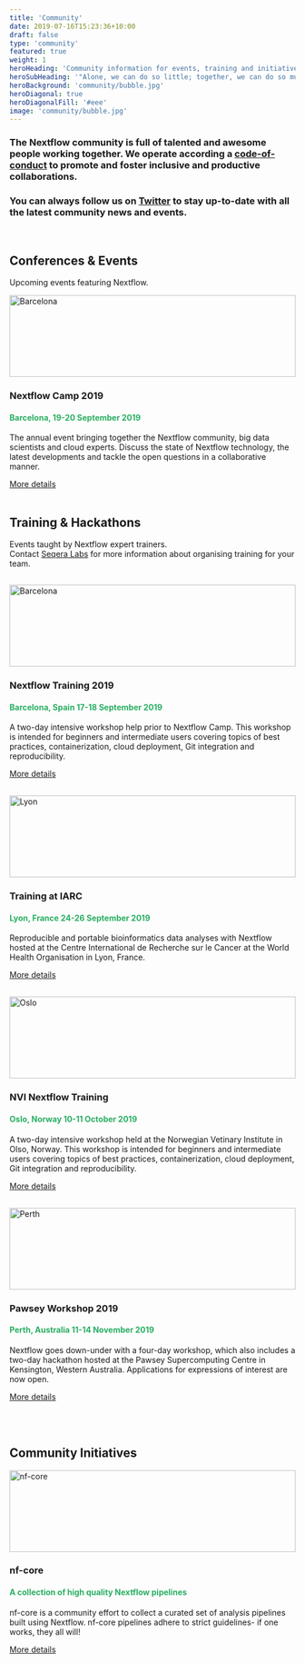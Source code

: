 ```yaml
---
title: 'Community'
date: 2019-07-16T15:23:36+10:00
draft: false
type: 'community'
featured: true
weight: 1
heroHeading: 'Community information for events, training and initiatives.'
heroSubHeading: '"Alone, we can do so little; together, we can do so much"'
heroBackground: 'community/bubble.jpg'
heroDiagonal: true
heroDiagonalFill: '#eee'
image: 'community/bubble.jpg'
---
```

### The Nextflow community is full of talented and awesome people working together. We operate according a [code-of-conduct](https://github.com/nextflow-io/nextflow/blob/master/CODE-OF-CONDUCT.md) to promote and foster inclusive and productive collaborations. 

### You can always follow us on [Twitter](https://twitter.com/nextflowio) to stay up-to-date with all the latest community news and events.

</br>

## Conferences & Events
Upcoming events featuring Nextflow.
<div class="container">
  <div class="row">
    <div class="col-12 col-sm-12 col-md-12 col-lg-8 my-0">
    <div class="card h-100">
      <img class="card-img-top" style="width: 100%; height: 15vw; object-fit: cover; margin: 0px" src="barcelona_1.jpg" alt="Barcelona">
      <div class="card-body">
        <h3 class="card-title">Nextflow Camp 2019</h3>
        <h4 class="card-title" style="color:#28AE61">Barcelona, 19-20 September 2019</h4>
        <p class="card-text">The annual event bringing together the Nextflow community, big data scientists and cloud experts. Discuss the state of Nextflow technology, the latest developments and tackle the open questions in a collaborative manner.</p>
        <a href="https://www.crg.eu/en/event/coursescrg-nextflow-2019" class="btn btn-primary">More details</a>
      </div>
    </div>
  </div>
  </div>
</div>
</br>

## Training & Hackathons
Events  taught by Nextflow expert trainers. </br> Contact [Seqera Labs](https://www.seqera.io/#section-training) for more information about organising training for your team.
<div class="container">
  <div class="row">
    <div class="col-12 col-lg-6" style="padding-top: 15px; padding-bottom: 15px;">
    <div class="card h-100">
      <img class="card-img-top" style="width: 100%; height: 15vw; object-fit: cover; margin: 0px" src="barcelona_1.jpg" alt="Barcelona">
      <div class="card-body">
        <h3 class="card-title">Nextflow Training 2019</h3>
        <h4 class="card-title" style="color:#28AE61">Barcelona, Spain 17-18 September 2019</h4>
        <p class="card-text">
        A two-day intensive workshop help prior to Nextflow Camp. This workshop is intended for beginners and intermediate users covering topics of best practices, containerization, cloud deployment, Git integration and reproducibility.</p>
        <a href="https://www.crg.eu/en/event/coursescrg-nextflow-2019" class="btn btn-primary">More details</a>
      </div>
    </div>
  </div>
    <div class="col-12 col-lg-6" style="padding-top: 15px; padding-bottom: 15px;">
    <div class="card h-100">
      <img class="card-img-top" style="width: 100%; height: 15vw; object-fit: cover; margin: 0px" src="lyon_1.jpg" alt="Lyon">
      <div class="card-body">
        <h3 class="card-title">Training at IARC</h3>
        <h4 class="card-title" style="color:#28AE61">Lyon, France 24-26 September 2019</h4>
        <p class="card-text"> Reproducible and portable bioinformatics data analyses with Nextflow hosted at the Centre International de Recherche sur le Cancer at the World Health Organisation in Lyon, France.</p>
        <a href="https://www.canceropole-clara.com/agenda/formation-nextflow-reproducible-and-portable-bioinformatics-data-analyses/" class="btn btn-primary">More details</a>
      </div>
    </div>
  </div>
    </div>
    <div class="row">
    <div class="col-12 col-lg-6" style="padding-top: 15px; padding-bottom: 15px;">
    <div class="card mt-3 h-100">
      <img class="card-img-top" style="width: 100%; height: 15vw; object-fit: cover; margin: 0px" src="oslo_1.jpg" alt="Oslo">
      <div class="card-body">
        <h3 class="card-title">NVI Nextflow Training</h3>
        <h4 class="card-title" style="color:#28AE61" >Oslo, Norway 10-11 October 2019</h4>
        <p class="card-text">A two-day intensive workshop held at the Norwegian Vetinary Institute in Olso, Norway. This workshop is intended for beginners and intermediate users covering topics of best practices, containerization, cloud deployment, Git integration and reproducibility.</p>
        <a href="https://pawsey.org.au/event/eoi-for-nextflow-workshop-at-pawsey" class="btn btn-primary">More details</a>
      </div>
    </div>
  </div>
    <div class="col-12 col-lg-6" style="padding-top: 15px; padding-bottom: 15px;">
    <div class="card mt-3 h-100">
      <img class="card-img-top" style="width: 100%; height: 15vw; object-fit: cover; margin: 0px" src="perth_1.jpg" alt="Perth">
      <div class="card-body">
        <h3 class="card-title">Pawsey Workshop 2019</h3>
        <h4 class="card-title" style="color:#28AE61" >Perth, Australia 11-14 November 2019</h4>
        <p class="card-text">Nextflow goes down-under with a four-day workshop, which also includes a two-day hackathon hosted at the Pawsey Supercomputing Centre in Kensington, Western Australia. Applications for expressions of interest are now open.</p>
        <a href="https://pawsey.org.au/event/eoi-for-nextflow-workshop-at-pawsey" class="btn btn-primary">More details</a>
      </div>
    </div>
  </div>
  </div>
</div>
</br>
</br>

## Community Initiatives

<div class="container">
  <div class="row">
    <div class="col-12 col-sm-12 col-md-12 col-lg-8 my-0">
    <div class="card h-100">
      <img class="card-img-top" style="width: 100%; height: 15vw; object-fit: cover; margin: 0px" src="nf-core.png" alt="nf-core">
      <div class="card-body">
        <h3 class="card-title">nf-core</h3>
        <h4 class="card-title" style="color:#28AE61" >A collection of high quality Nextflow pipelines</h4>
        <p class="card-text">
        nf-core is a community effort to collect a curated set of analysis pipelines built using Nextflow. nf-core pipelines adhere to strict guidelines- if one works, they all will!</p>
        <a href="https://nf-co.re/" class="btn btn-primary">More details</a>
      </div>
    </div>
  </div>
</div>
</div>